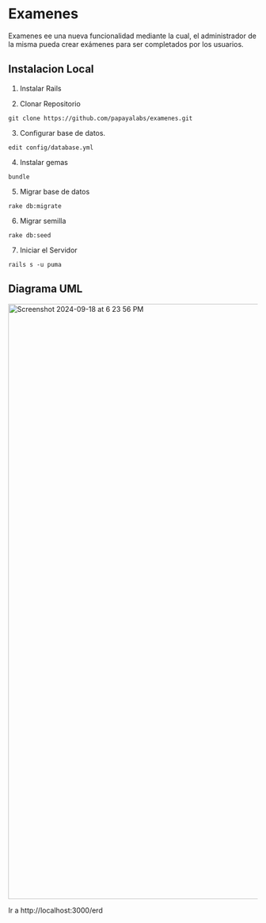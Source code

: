 Examenes
===========================================================

Examenes ee una nueva funcionalidad mediante la cual, el administrador de la misma pueda crear exámenes para ser completados por los usuarios.


Instalacion Local
------------------

  1. Instalar Rails

  2. Clonar Repositorio

    git clone https://github.com/papayalabs/examenes.git

  3. Configurar base de datos.

    edit config/database.yml

  4. Instalar gemas

    bundle

  5. Migrar base de datos

    rake db:migrate

  6. Migrar semilla

    rake db:seed

  7. Iniciar el Servidor

    rails s -u puma

Diagrama UML 
----------------------

<img width="1200" alt="Screenshot 2024-09-18 at 6 23 56 PM" src="https://github.com/user-attachments/assets/1422722b-2bd6-4773-9e84-ec2ff4e38f56">


Ir a http://localhost:3000/erd

